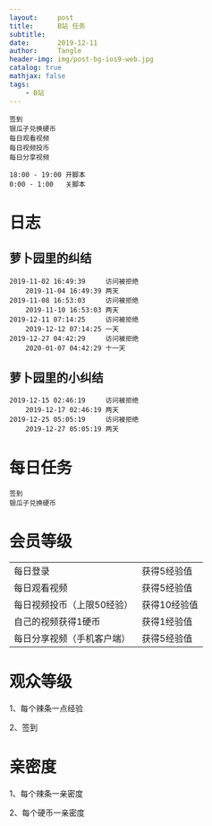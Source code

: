 ```yaml
---
layout:     post
title:      B站 任务
subtitle:   
date:       2019-12-11
author:     Tangle
header-img: img/post-bg-ios9-web.jpg
catalog: true
mathjax: false
tags:
    - B站
---
```


```
签到
银瓜子兑换硬币
每日观看视频
每日视频投币
每日分享视频
```

```
18:00 - 19:00 开脚本
0:00 - 1:00   关脚本
```

# 日志

## 萝卜园里的纠结

```
2019-11-02 16:49:39     访问被拒绝
    2019-11-04 16:49:39 两天
2019-11-08 16:53:03     访问被拒绝
    2019-11-10 16:53:03 两天
2019-12-11 07:14:25     访问被拒绝
    2019-12-12 07:14:25 一天
2019-12-27 04:42:29     访问被拒绝
    2020-01-07 04:42:29 十一天
```

## 萝卜园里的小纠结

```
2019-12-15 02:46:19     访问被拒绝
    2019-12-17 02:46:19 两天
2019-12-25 05:05:19     访问被拒绝
    2019-12-27 05:05:19 两天
```

# 每日任务

```
签到
银瓜子兑换硬币
```

# 会员等级

|                            |              |
| -------------------------- | ------------ |
| 每日登录                   | 获得5经验值  |
| 每日观看视频               | 获得5经验值  |
| 每日视频投币（上限50经验） | 获得10经验值 |
| 自己的视频获得1硬币        | 获得1经验值  |
| 每日分享视频（手机客户端） | 获得5经验值  |

# 观众等级

1、每个辣条一点经验

2、签到

# 亲密度

1、每个辣条一亲密度

2、每个硬币一亲密度
